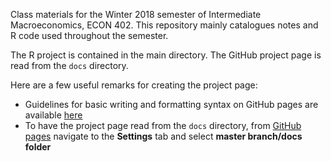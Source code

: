 Class materials for the Winter 2018 semester of Intermediate Macroeconomics, ECON 402.
This repository mainly catalogues notes and R code used throughout the semester.

The R project is contained in the main directory.
The GitHub project page is read from the `docs` directory.

Here are a few useful remarks for creating the project page:

- Guidelines for basic writing and formatting syntax on GitHub pages are available [here](https://help.github.com/articles/basic-writing-and-formatting-syntax/)
- To have the project page read from the `docs` directory, from [GitHub pages](https://github.com/richryan) navigate to the **Settings** tab and select **master branch/docs folder**